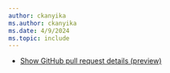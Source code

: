 ```yaml
---
author: ckanyika
ms.author: ckanyika
ms.date: 4/9/2024
ms.topic: include
---
```


- [Show GitHub pull request details (preview)](#show-github-pull-request-details-preview)
